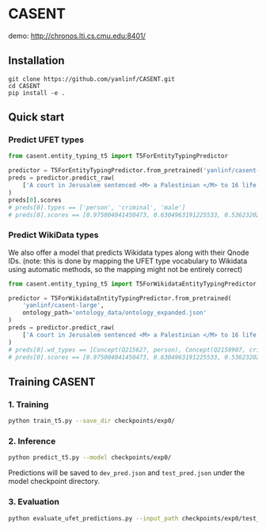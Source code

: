 # CASENT

demo: http://chronos.lti.cs.cmu.edu:8401/

## Installation

```
git clone https://github.com/yanlinf/CASENT.git
cd CASENT
pip install -e .
```

## Quick start

### Predict UFET types

```python
from casent.entity_typing_t5 import T5ForEntityTypingPredictor

predictor = T5ForEntityTypingPredictor.from_pretrained('yanlinf/casent-large')
preds = predictor.predict_raw(
    ['A court in Jerusalem sentenced <M> a Palestinian </M> to 16 life terms for forcing a bus off a cliff July 6 , killing 16 people']
)
preds[0].scores
# preds[0].types == ['person', 'criminal', 'male']
# preds[0].scores == [0.975004041450473, 0.6304963191225533, 0.5362320213818272]
```

### Predict WikiData types

We also offer a model that predicts Wikidata types along with their Qnode IDs. (note: this is done by mapping the UFET type vocabulary to Wikidata using automatic methods, so the mapping might not be entirely correct)

```python
from casent.entity_typing_t5 import T5ForWikidataEntityTypingPredictor

predictor = T5ForWikidataEntityTypingPredictor.from_pretrained(
    'yanlinf/casent-large',
    ontology_path='ontology_data/ontology_expanded.json'
)
preds = predictor.predict_raw(
    ['A court in Jerusalem sentenced <M> a Palestinian </M> to 16 life terms for forcing a bus off a cliff July 6 , killing 16 people']
)
# preds[0].wd_types == [Concept(Q215627, person), Concept(Q2159907, criminal), Concept(Q6581097, male)]
# preds[0].scores == [0.975004041450473, 0.6304963191225533, 0.5362320213818272])]
```

## Training CASENT

### 1. Training 

```bash
python train_t5.py --save_dir checkpoints/exp0/
```

### 2. Inference

```bash
python predict_t5.py --model checkpoints/exp0/
```

Predictions will be saved to `dev_pred.json` and `test_pred.json` under the model checkpoint directory.

### 3. Evaluation

```bash
python evaluate_ufet_predictions.py --input_path checkpoints/exp0/test_pred.json
```
